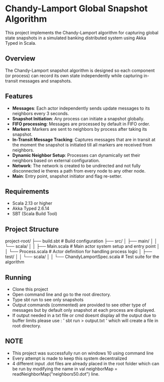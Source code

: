 # Chandy-Lamport Global Snapshot Algorithm

This project implements the Chandy-Lamport algorithm for capturing global state snapshots in a simulated banking distributed system using Akka Typed in Scala. 

## Overview

The Chandy-Lamport snapshot algorithm is designed so each component (or process) can record its own state independently while capturing in-transit messages and snapshots. 

## Features

- **Messages**: Each actor independently sends update messages to its neighbors every 3 seconds.
- **Snapshot Initiation**: Any process can initiate a snapshot globally.
- **FIFO processing**: Messages are processed by default in FIFO order.
- **Markers**: Markers are sent to neighbors by process after taking its snapshot.
- **In-Transit Message Tracking**: Captures messages that are in transit at the moment the snapshot is initiated till all markers are received from neighbors.
- **Dynamic Neighbor Setup**: Processes can dynamically set their neighbors based on external configuration.
- **Network**: The network is created to be undirected and not fully disconnected ie theres a path from every node to any other node.
- **Main**: Entry point, snapshot initiator and flag re-setter.

## Requirements

- Scala 2.13 or higher
- Akka Typed 2.6.14
- SBT (Scala Build Tool)

## Project Structure

project-root/
├── build.sbt # Build configuration
├── src/
│ ├── main/
│ │ └── scala/
│ │ ├── Main.scala # Main actor system setup and entry point
│ │ └── Process.scala # Actor definition for handling process logic
│ ├── test/
│ │ └── scala/
│ │ └── ChandyLamportSpec.scala # Test suite for the algorithm

## Running

- Clone this project 
- Open command line and go to the root directory.
- Type sbt run to see only snapshots
- Output commands (commented) are provided to see other type of messages but by default only snapshot at each process are displayed.
- If output needed in a txt file or cmd doesnt display all the output due to buffer limits please use : ' sbt run > output.txt ' which will create a file in root directory.


## NOTE

- This project was successfully run on windows 10 using command line
- Every attempt is made to keep this system decentralized
- 4 different input .dot files are already placed in the root folder which can be run by modifying the name in val neighborMap = readNeighborMap("neighbors50.dot") line.